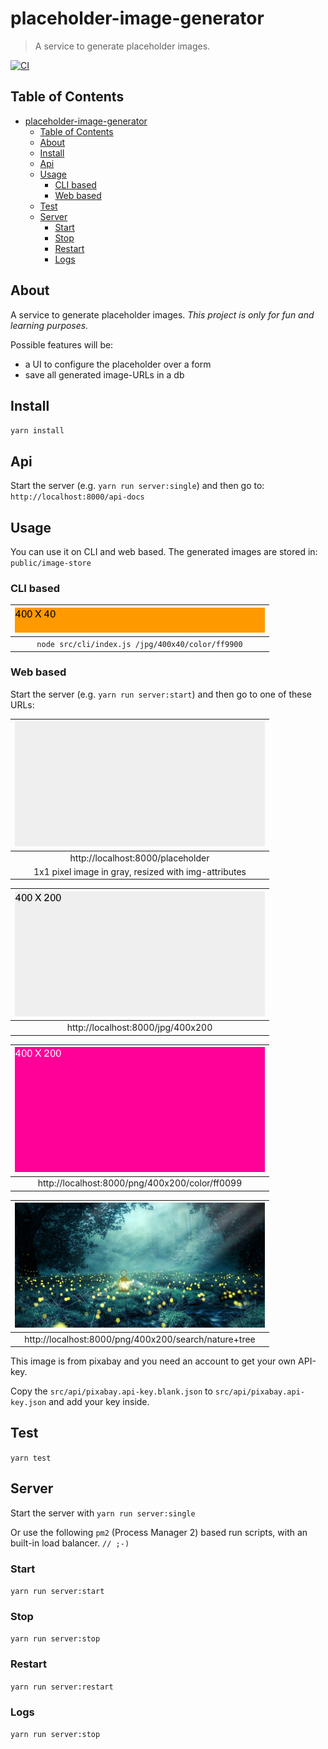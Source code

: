 # placeholder-image-generator
> A service to generate placeholder images.
> 
[![CI](https://github.com/tonitone/placeholder-image-generator/actions/workflows/yarn-action.yml/badge.svg)](https://github.com/tonitone/placeholder-image-generator/actions/workflows/yarn-action.yml)

## Table of Contents

<!-- toc -->

- [placeholder-image-generator](#placeholder-image-generator)
  - [Table of Contents](#table-of-contents)
  - [About](#about)
  - [Install](#install)
  - [Api](#api)
  - [Usage](#usage)
    - [CLI based](#cli-based)
    - [Web based](#web-based)
  - [Test](#test)
  - [Server](#server)
    - [Start](#start)
    - [Stop](#stop)
    - [Restart](#restart)
    - [Logs](#logs)

<!-- tocstop -->

## About
A service to generate placeholder images.
_This project is only for fun and learning purposes._

Possible features will be:
- a UI to configure the placeholder over a form
- save all generated image-URLs in a db

## Install
`yarn install`

## Api
Start the server (e.g. `yarn run server:single`) and then go to:
`http://localhost:8000/api-docs`

## Usage
You can use it on CLI and web based.
The generated images are stored in:
`public/image-store`

### CLI based
| ![](readme-assets/400x40_color_ff9900.jpg) |
|:--:| 
| `node src/cli/index.js /jpg/400x40/color/ff9900` |
### Web based
Start the server (e.g. `yarn run server:start`) and then go to one of these URLs:

| <img height="200" src="readme-assets/1x1_color_efefef.png" width="400"/>
|:--:| 
| http://localhost:8000/placeholder |
1x1 pixel image in gray, resized with img-attributes |


| ![](readme-assets/400x200_color_efefef.jpg) |
|:--:| 
| http://localhost:8000/jpg/400x200 |


| ![](readme-assets/400x200_color_ff0099.png) |
|:--:| 
| http://localhost:8000/png/400x200/color/ff0099 |


| ![](readme-assets/400x200_search_nature+tree.png) |
|:--:| 
| http://localhost:8000/png/400x200/search/nature+tree |

This image is from pixabay and you need an account to get your own API-key.

Copy the `src/api/pixabay.api-key.blank.json` to `src/api/pixabay.api-key.json` and add your key inside. 

## Test
`yarn test`

## Server

Start the server with `yarn run server:single`

Or use the following `pm2` (Process Manager 2) based run scripts, with an built-in load balancer. `// ;-)`

### Start
`yarn run server:start`

### Stop 
`yarn run server:stop`

### Restart 
`yarn run server:restart`

### Logs 
`yarn run server:stop`
